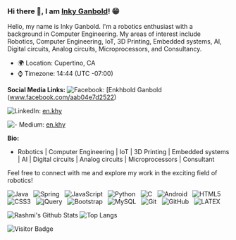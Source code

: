### Hi there 👋, I am [Inky Ganbold](https://enkhy.medium.com/)! 😁

Hello, my name is Inky Ganbold. I'm a robotics enthusiast with a background in Computer Engineering. My areas of interest include Robotics, Computer Engineering, IoT, 3D Printing, Embedded systems, AI, Digital circuits, Analog circuits, Microprocessors, and Consultancy.

- 🌍 Location: Cupertino, CA
- ⌚ Timezone: 14:44 (UTC -07:00)

**Social Media Links:**
![Facebook](https://img.shields.io/badge/Facebook-1877F2?style=for-the-badge&logo=facebook&logoColor=white): [Enkhbold Ganbold (www.facebook.com/aab04e7d2522)

![LinkedIn](https://img.shields.io/badge/LinkedIn-0077B5?style=for-the-badge&logo=linkedin&logoColor=white): [en.khy](in/enkhbold-ganbold-b09a58142)

![- Medium](https://img.shields.io/badge/Medium-12100E?style=for-the-badge&logo=medium&logoColor=white): [en.khy](https://enkhy.medium.com/)

**Bio:**
- Robotics | Computer Engineering | IoT | 3D Printing | Embedded systems | AI | Digital circuits | Analog circuits | Microprocessors | Consultant

Feel free to connect with me and explore my work in the exciting field of robotics!

![Java](https://img.shields.io/badge/-Java-black?logo=java&style=social)&nbsp;&nbsp;
![Spring](https://img.shields.io/badge/-Spring%20Framework-black?logo=spring&style=social)&nbsp;&nbsp;
![JavaScript](https://img.shields.io/badge/-JavaScript-black?logo=javascript&style=social)&nbsp;&nbsp;
![Python](https://img.shields.io/badge/-Python-black?logo=Python&style=social)&nbsp;&nbsp;
![C](https://img.shields.io/badge/-C-black?logo=c&style=social)&nbsp;&nbsp;
![Android](https://img.shields.io/badge/-Android-black?logo=android&style=social)&nbsp;&nbsp;
![HTML5](https://img.shields.io/badge/-HTML5-black?logo=html5&style=social)&nbsp;&nbsp;
![CSS3](https://img.shields.io/badge/-CSS3-black?logo=css3&style=social)&nbsp;&nbsp;
![jQuery](https://img.shields.io/badge/-jQuery-black?logo=jquery&style=social)&nbsp;&nbsp;
![Bootstrap](https://img.shields.io/badge/-Bootstrap-black?logo=bootstrap&style=social)&nbsp;&nbsp;
![MySQL](https://img.shields.io/badge/-MySQL-black?logo=mysql&style=social)&nbsp;&nbsp;
![Git](https://img.shields.io/badge/-Git-black?logo=git&style=social)&nbsp;&nbsp;
![GitHub](https://img.shields.io/badge/-GitHub-black?logo=github&style=social)&nbsp;&nbsp;
![LATEX](https://img.shields.io/badge/-LATEX-black?logo=latex&style=social)&nbsp;&nbsp;

![Rashmi's Github Stats](https://github-readme-stats.vercel.app/api?username=enkhbold470&count_private=true&show_icons=true&include_all_commits=true)
![Top Langs](https://github-readme-stats.vercel.app/api/top-langs/?username=enkhbold470&hide=TeX&layout=compact)

![Visitor Badge](https://visitor-badge.laobi.icu/badge?page_id=enkhbold470.enkhbold470)
<!-- Add additional sections, personal information, and customization as desired -->
